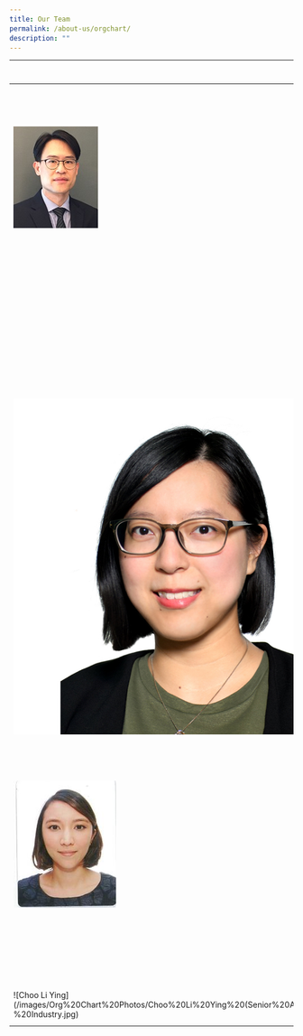 ```yaml
---
title: Our Team
permalink: /about-us/orgchart/
description: ""
---
```


|  | Name, Title ||
| -------- | -------- | -------- |
|| Mr. David Tan, Executive Director|
|![Chris Leck](/images/Org%20Chart%20Photos/Chris%20Leck(Deputy%20Executive%20Director%20-%20OSTIn).jpeg)|Mr. Chris Leck, Deputy Executive Director|
||Mr. Ronald Tong, Deputy Executive Director|
||Ms. Joey Tang, Executive Officer|
||Dr. Lim Yuan Liang, Director|
|| , Deputy Director|
|![Tan Wei Lin](/images/Org%20Chart%20Photos/Tan%20Wei%20Lin%20(Senior%20Manager%20-%20Technology).png)|Dr. Tan Wei Lin, Senior Manager|
||Mr. Ryan Wong, Senior Manager|
|![Ashna Lazatin](/images/Org%20Chart%20Photos/Ashna%20Lazatin%20(Manager%20-%20Policy%20&%20Partnership).jpeg)|Ms. Ashna Lazatin, Manager|
||Mr. Lim Jun Kai, Manager|
||Mr. Clive Aw, Senior Associate|
|![Choo Li Ying](/images/Org%20Chart%20Photos/Choo%20Li%20Ying%20(Senior%20Associate%20-%20Industry.jpg)|Ms. Choo Li Ying, Senior Associate|